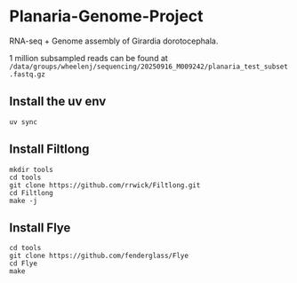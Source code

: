 # Planaria-Genome-Project
RNA-seq + Genome assembly of Girardia dorotocephala.

1 million subsampled reads can be found at `/data/groups/wheelenj/sequencing/20250916_M009242/planaria_test_subset.fastq.gz`

## Install the uv env
`uv sync`

## Install Filtlong
```
mkdir tools
cd tools
git clone https://github.com/rrwick/Filtlong.git
cd Filtlong
make -j
```

## Install Flye
```
cd tools
git clone https://github.com/fenderglass/Flye
cd Flye
make
```